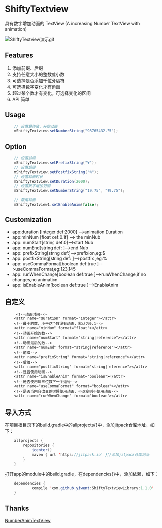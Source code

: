 # ShiftyTextview
具有数字增加动画的 TextView (A increasing Number TextView with animation)
    
![ShiftyTextview演示gif](https://github.com/yiwent/ShiftyTextview/blob/master/gif/GIF.gif)

## Features

1. 添加前缀、后缀
2. 支持任意大小的整数或小数
3. 可选择是否添加千位分隔符
4. 可选择数字变化才有动画
5. 超过某个数才有变化，可选择变化的区间
5. API 简单

## Usage

```java
    // 设置最终值，开始动画
    mShiftyTextview.setNumberString("98765432.75");
```

## Option

```java
    // 设置前缀
    mShiftyTextview.setPrefixString("¥");
    // 设置后缀
    mShiftyTextview.setPostfixString("%");
    // 设置动画时长
    mShiftyTextview.setDuration(2000);
    // 设置数字增加范围
    mShiftyTextview.setNumberString("19.75", "99.75");
    
    // 禁用动画
    mShiftyTextview1.setEnableAnim(false);
```
## Customization
* app:duration [integer def:2000] -->animation Duration
* app:minNum [float def:0.1f] --> the minNub
* app: numStart[string def:0]-->start Nub
* app: numEnd[string def: ]-->end Nub
* app: prefixString[string def:]-->prefixion,eg:$ 
* app: postfixString[string def: ]-->postfix ,eg:%
* app: useCommaFormat[boolean def:true ]-->useCommaFormat,eg:123,145
* app: runWhenChange[boolean def:true ]-->runWhenChange,if no changes,no animation
* app: isEnableAnim[boolean def:true ]-->EnableAnim

##    自定义
         <!--动画时间-->
        <attr name="duration" format="integer"></attr>
        <!--最小的数，小于这个数没有动画，默认为0.1-->
        <attr name="minNum" format="float"></attr>
        <!--动画开始的数-->
        <attr name="numStart" format="string|reference"></attr>
        <!--动画最后的数-->
        <attr name="numEnd" format="string|reference"></attr>
        <!--前缀-->
        <attr name="prefixString" format="string|reference"></attr>
        <!--后缀-->
        <attr name="postfixString" format="string|reference"></attr>
        <!--是否使用动画-->
        <attr name="isEnableAnim" format="boolean"></attr>
        <!--是否使用每三位数字一个逗号-->
        <attr name="useCommaFormat" format="boolean"></attr>
        <!--是否当内容改变的时候使用动画，不改变则不使用动画-->
        <attr name="runWhenChange" format="boolean"></attr> 

##    导入方式

在项目根目录下的build.gradle中的allprojects{}中，添加jitpack仓库地址，如下：
```java
    allprojects {
        repositories {
            jcenter()
            maven { url 'https://jitpack.io' }//添加jitpack仓库地址
        }
    }
```
打开app的module中的build.gradle，在dependencies{}中，添加依赖，如下：
```java
    dependencies {
            compile 'com.github.yiwent:ShiftyTextviewLibrary:1.1.0'
    }
```
## Thanks
[NumberAnimTextView](https://github.com/Bakumon/NumberAnimTextView)